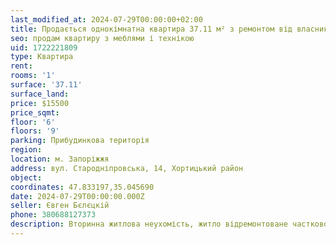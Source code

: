 ```yaml
---
last_modified_at: 2024-07-29T00:00:00+02:00
title: Продається однокімнатна квартира 37.11 м² з ремонтом від власника на Стародніпровськй
seo: продам квартиру з меблями і технікою
uid: 1722221809
type: Квартира
rent:
rooms: '1'
surface: '37.11'
surface_land:
price: $15500
price_sqmt:
floor: '6'
floors: '9'
parking: Прибудинкова територія
region:
location: м. Запоріжжя
address: вул. Стародніпровська, 14, Хортицький район
object:
coordinates: 47.833197,35.045690
date: 2024-07-29T00:00:00.000Z
seller: Євген Бєлєцкій
phone: 380688127373
description: Вторинна житлова неухомість, житло відремонтоване частково з меблями і технікою, придатне для проживання
---
```

